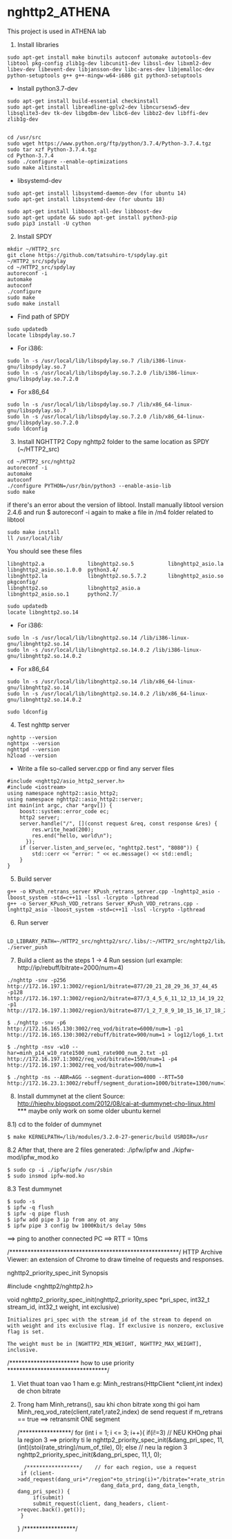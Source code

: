 # nghttp2_ATHENA
This project is used in ATHENA lab


1) Install libraries
```
sudo apt-get install make binutils autoconf automake autotools-dev libtool pkg-config zlib1g-dev libcunit1-dev libssl-dev libxml2-dev libev-dev libevent-dev libjansson-dev libc-ares-dev libjemalloc-dev  python-setuptools g++ g++-mingw-w64-i686 git python3-setuptools
```

* Install python3.7-dev
```
sudo apt-get install build-essential checkinstall
sudo apt-get install libreadline-gplv2-dev libncursesw5-dev libsqlite3-dev tk-dev libgdbm-dev libc6-dev libbz2-dev libffi-dev zlib1g-dev


cd /usr/src
sudo wget https://www.python.org/ftp/python/3.7.4/Python-3.7.4.tgz
sudo tar xzf Python-3.7.4.tgz
cd Python-3.7.4
sudo ./configure --enable-optimizations
sudo make altinstall
```
	
* libsystemd-dev
```
sudo apt-get install libsystemd-daemon-dev (for ubuntu 14)
sudo apt-get install libsystemd-dev (for ubuntu 18)

sudo apt-get install libboost-all-dev libboost-dev
sudo apt-get update && sudo apt-get install python3-pip
sudo pip3 install -U cython
```

2) Install SPDY
```
mkdir ~/HTTP2_src
git clone https://github.com/tatsuhiro-t/spdylay.git ~/HTTP2_src/spdylay
cd ~/HTTP2_src/spdylay
autoreconf -i
automake
autoconf
./configure
sudo make
sudo make install
```

* Find path of SPDY
```
sudo updatedb
locate libspdylay.so.7
```
* For i386:
```
sudo ln -s /usr/local/lib/libspdylay.so.7 /lib/i386-linux-gnu/libspdylay.so.7
sudo ln -s /usr/local/lib/libspdylay.so.7.2.0 /lib/i386-linux-gnu/libspdylay.so.7.2.0
```
* For x86_64
```
sudo ln -s /usr/local/lib/libspdylay.so.7 /lib/x86_64-linux-gnu/libspdylay.so.7
sudo ln -s /usr/local/lib/libspdylay.so.7.2.0 /lib/x86_64-linux-gnu/libspdylay.so.7.2.0
sudo ldconfig
```
3) Install NGHTTP2
Copy nghttp2 folder to the same location as SPDY (~/HTTP2_src)
```
cd ~/HTTP2_src/nghttp2
autoreconf -i
automake
autoconf
./configure PYTHON=/usr/bin/python3 --enable-asio-lib 
sudo make
```
if there's an error about the version of libtool. Install manually libtool version 2.4.6 and run $ autoreconf -i again to make a file in /m4 folder related to libtool

```
sudo make install
ll /usr/local/lib/  
```
You should see these files
```
libnghttp2.a              libnghttp2.so.5           libnghttp2_asio.la        libnghttp2_asio.so.1.0.0  python3.4/                
libnghttp2.la             libnghttp2.so.5.7.2       libnghttp2_asio.so   pkgconfig/                
libnghttp2.so             libnghttp2_asio.a         libnghttp2_asio.so.1      python2.7/
```
```
sudo updatedb
locate libnghttp2.so.14
```
* For i386:
```
sudo ln -s /usr/local/lib/libnghttp2.so.14 /lib/i386-linux-gnu/libnghttp2.so.14
sudo ln -s /usr/local/lib/libnghttp2.so.14.0.2 /lib/i386-linux-gnu/libnghttp2.so.14.0.2
```
* For x86_64
```
sudo ln -s /usr/local/lib/libnghttp2.so.14 /lib/x86_64-linux-gnu/libnghttp2.so.14
sudo ln -s /usr/local/lib/libnghttp2.so.14.0.2 /lib/x86_64-linux-gnu/libnghttp2.so.14.0.2

sudo ldconfig
```

4) Test nghttp server
```
nghttp --version
nghttpx --version
nghttpd --version
h2load --version
```
* Write a file  so-called server.cpp or find any server files
```
#include <nghttp2/asio_http2_server.h>
#include <iostream>
using namespace nghttp2::asio_http2;
using namespace nghttp2::asio_http2::server;
int main(int argc, char *argv[]) {
	boost::system::error_code ec;
	http2 server;
	server.handle("/", [](const request &req, const response &res) {
		res.write_head(200);
		res.end("hello, world\n");
	  });
	if (server.listen_and_serve(ec, "nghttp2.test", "8080")) {
		std::cerr << "error: " << ec.message() << std::endl;
	}
}
```
5) Build server
```
g++ -o KPush_retrans_server KPush_retrans_server.cpp -lnghttp2_asio -lboost_system -std=c++11 -lssl -lcrypto -lpthread
g++ -o Server_KPush_VOD_retrans Server_KPush_VOD_retrans.cpp -lnghttp2_asio -lboost_system -std=c++11 -lssl -lcrypto -lpthread
```
6) Run server
```
	LD_LIBRARY_PATH=~/HTTP2_src/nghttp2/src/.libs/:~/HTTP2_src/nghttp2/lib/.libs/ ./server_push
```
7) Build a client as the steps 1 -> 4
	Run session (url example: http://ip/rebuff/bitrate=2000/num=4)
```
./nghttp -snv -p256 http://172.16.197.1:3002/region1/bitrate=877/20_21_28_29_36_37_44_45  -p128 http://172.16.197.1:3002/region2/bitrate=877/3_4_5_6_11_12_13_14_19_22_27_30_35_38_43_46_51_52_53_54_59_60_61_62  -p1 http://172.16.197.1:3002/region3/bitrate=877/1_2_7_8_9_10_15_16_17_18_23_24_25_26_31_32_33_34_39_40_41_42_47_48_49_50_55_56_57_58_63_64

$ ./nghttp -snv -p6 http://172.16.165.130:3002/req_vod/bitrate=6000/num=1 -p1 http://172.16.165.130:3002/rebuff/bitrate=900/num=1 > log12/log6_1.txt

$ ./nghttp -nsv -w10 --har=minh_p14_w10_rate1500_num1_rate900_num_2.txt -p1 http://172.16.197.1:3002/req_vod/bitrate=1500/num=1 -p4 http://172.16.197.1:3002/req_vod/bitrate=900/num=1

$ ./nghttp -ns --ABR=AGG --segment-duration=4000 --RTT=50 http://172.16.23.1:3002/rebuff/segment_duration=1000/bitrate=1300/num=1/start_seg=1
```

8) Install dummynet at the client
Source: http://hiephv.blogspot.com/2012/08/cai-at-dummynet-cho-linux.html
*** maybe only work on some older ubuntu kernel

8.1) cd to the folder of dummynet
```
$ make KERNELPATH=/lib/modules/3.2.0-27-generic/build USRDIR=/usr
```
8.2 After that, there are 2 files generated: ./ipfw/ipfw and ./kipfw-mod/ipfw_mod.ko
```
$ sudo cp -i ./ipfw/ipfw /usr/sbin
$ sudo insmod ipfw-mod.ko
```
8.3 Test dummynet
```
$ sudo -s
$ ipfw -q flush
$ ipfw -q pipe flush
$ ipfw add pipe 3 ip from any ot any
$ ipfw pipe 3 config bw 1000Kbit/s delay 50ms
```
==> ping to another connected PC ==> RTT = 10ms

/********************************************************/
HTTP Archive Viewer: an extension of Chrome to draw timelne of requests and responses.

nghttp2_priority_spec_init
Synopsis

#include <nghttp2/nghttp2.h>

void nghttp2_priority_spec_init(nghttp2_priority_spec *pri_spec, int32_t stream_id, int32_t weight, int exclusive)

    Initializes pri_spec with the stream_id of the stream to depend on with weight and its exclusive flag. If exclusive is nonzero, exclusive flag is set.

    The weight must be in [NGHTTP2_MIN_WEIGHT, NGHTTP2_MAX_WEIGHT], inclusive.

/*********************** how to use priority *********************************/
1. Viet thuat toan vao 1 ham e.g: Minh_restrans(HttpClient *client,int index) de chon bitrate
2. Trong ham Minh_retrans(), sau khi chon bitrate xong thi goi ham Minh_req_vod_rate(client,rate1,rate2,index) de send request
	if m_retrans == true ==> retransmit ONE segment

	/*****************/
	for (int i = 1; i <= 3; i++){
		if(i!=3)	// NEU KHOng phai la region 3 ==> priority ti le
		 	nghttp2_priority_spec_init(&dang_pri_spec, 11, (int)(stoi(rate_string)/num_of_tile), 0);
		else 	// neu la region 3
		 	nghttp2_priority_spec_init(&dang_pri_spec, 11,1, 0);

		 /*****************/	// for each region, use a request
	    if (client->add_request(dang_uri+"/region"+to_string(i)+"/bitrate="+rate_string+"/"+tile_str, 
	                              dang_data_prd, dang_data_length, dang_pri_spec)) {
	    	if(submit)
	      	submit_request(client, dang_headers, client->reqvec.back().get()); 
	    }
	}
    /*****************/
